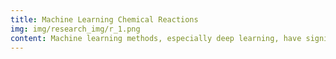 ```yaml
---
title: Machine Learning Chemical Reactions
img: img/research_img/r_1.png
content: Machine learning methods, especially deep learning, have significantly expanded a chemist's toolbox, enabling the construction of quantitatively predictive models directly from data. These models make it possible to explore the gigantic chemical space to make chemical discoveries. <br><br>Our group focus on the chemical reaction space. We develop novel graph neural networks that are able to represent any chemical reactions with bond alterations and apply them to model reaction properties such as reaction energy, reaction type, and activation energy. These models have been used to investigate the reaction pathways in battery electrolytes.
---
```

